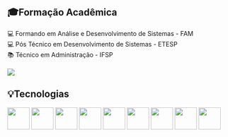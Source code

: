 <div>
  <h2>🎓Formação Acadêmica </h2>
💻 Formando em Análise e Desenvolvimento de Sistemas - FAM <br>
💻 Pós Técnico em Desenvolvimento de Sistemas - ETESP <br>
📚 Técnico em Administração - IFSP <br>
</br>
  <div>
  <a href="https://www.linkedin.com/in/osantosalex1/" target="_blank"><img src="https://img.shields.io/badge/LinkedIn-0077B5?style=for-the-badge&logo=linkedin&logoColor=white"/></a>
</div>
  <h2>💡Tecnologias</h2>
<div>
  <img src=https://img.icons8.com/?size=100&id=20909&format=png&color=000000 width="50"/>
  <img src=https://img.icons8.com/?size=100&id=21278&format=png&color=000000 width="50"/> 
  <img src=https://img.icons8.com/?size=100&id=108784&format=png&color=000000 width="50"/>
  <img src=https://img.icons8.com/?size=100&id=123603&format=png&color=000000 width="50"/> 
  <img src=https://img.icons8.com/?size=100&id=9Um0Q4sZ0QCC&format=png&color=000000 width="50"/> 
  <img src=https://img.icons8.com/?size=100&id=hsPbhkOH4FMe&format=png&color=000000 width="50"/>
  <img src=https://img.icons8.com/?size=100&id=bosfpvRzNOG8&format=png&color=000000 width="50"/>
  <img src=https://img.icons8.com/?size=100&id=ti98Xg8mxLWd&format=png&color=000000 width="50"/> 
  <img src=https://img.icons8.com/?size=100&id=13679&format=png&color=000000 width="50"/>
  <!--<img src=https://img.icons8.com/?size=100&id=71257&format=png&color=000000 width="50"/>-->
</div>
